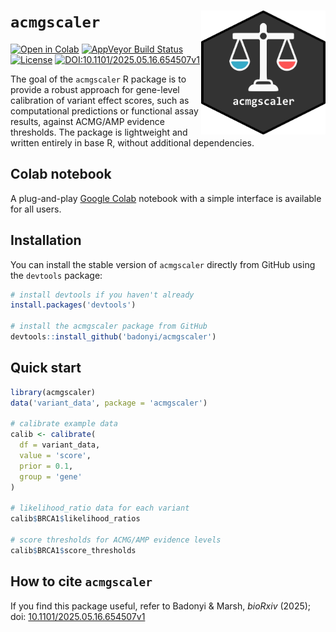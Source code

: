 # `acmgscaler` <a href='https://colab.research.google.com/github/badonyi/acmgscaler/blob/main/acmgscaler.ipynb'><img src='hexlogo.png' align="right" height="198" /></a>

<!-- badges: start -->
[![Open in Colab](https://colab.research.google.com/assets/colab-badge.svg)](https://colab.research.google.com/github/badonyi/acmgscaler/blob/main/acmgscaler.ipynb)
[![AppVeyor Build Status](https://ci.appveyor.com/api/projects/status/github/badonyi/acmgscaler?branch=main&svg=true)](https://ci.appveyor.com/project/badonyi/acmgscaler/)
[![License](https://img.shields.io/badge/License-MIT-yellow.svg)](https://github.com/badonyi/acmgscaler/blob/main/LICENSE.md)
[![DOI:10.1101/2025.05.16.654507v1](https://img.shields.io/badge/DOI-10.1101/2025.05.16.654507v1-B31B1B.svg)](https://www.biorxiv.org/content/10.1101/2025.05.16.654507v1)
<!-- badges: end -->

The goal of the `acmgscaler` R package is to provide a robust approach for gene-level calibration of variant effect scores, such as computational predictions or functional assay results, against ACMG/AMP evidence thresholds.
The package is lightweight and written entirely in base R, without additional dependencies.


## Colab notebook
A plug-and-play [Google Colab](https://colab.research.google.com/github/badonyi/acmgscaler/blob/main/acmgscaler.ipynb) notebook with a simple interface is available for all users.


## Installation
You can install the stable version of `acmgscaler` directly from GitHub using the `devtools` package:

```r
# install devtools if you haven't already
install.packages('devtools')

# install the acmgscaler package from GitHub
devtools::install_github('badonyi/acmgscaler')
```


## Quick start

```r
library(acmgscaler)
data('variant_data', package = 'acmgscaler')

# calibrate example data
calib <- calibrate(
  df = variant_data,
  value = 'score', 
  prior = 0.1,
  group = 'gene'
)

# likelihood_ratio data for each variant
calib$BRCA1$likelihood_ratios

# score thresholds for ACMG/AMP evidence levels
calib$BRCA1$score_thresholds
```


## How to cite `acmgscaler`
If you find this package useful, refer to Badonyi & Marsh, *bioRxiv* (2025); doi: [10.1101/2025.05.16.654507v1](https://www.biorxiv.org/content/10.1101/2025.05.16.654507v1)

